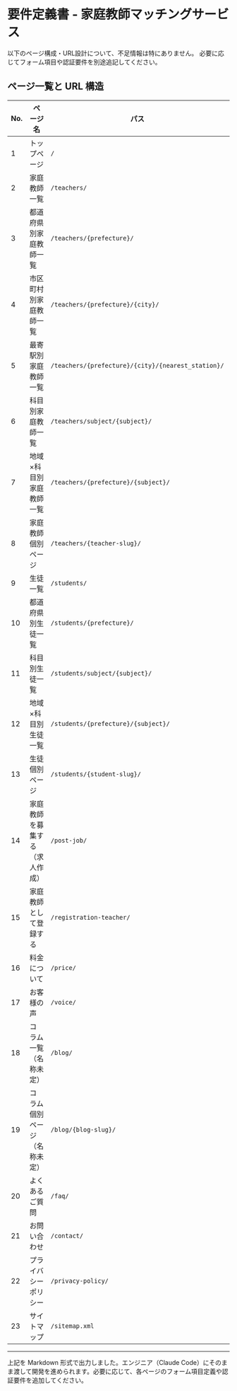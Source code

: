 # 要件定義書 - 家庭教師マッチングサービス

以下のページ構成・URL設計について、不足情報は特にありません。
必要に応じてフォーム項目や認証要件を別途追記してください。

## ページ一覧と URL 構造

| No. | ページ名                                | パス                                                                                         | URL                                                           |
|-----|-----------------------------------------|----------------------------------------------------------------------------------------------|---------------------------------------------------------------|
| 1   | トップページ                            | `/`                                                                                          | https://katekyotsunagu.com/                                  |
| 2   | 家庭教師一覧                            | `/teachers/`                                                                                 | https://katekyotsunagu.com/teachers/                         |
| 3   | 都道府県別家庭教師一覧                  | `/teachers/{prefecture}/`                                                                    | https://katekyotsunagu.com/teachers/{prefecture}/            |
| 4   | 市区町村別家庭教師一覧                  | `/teachers/{prefecture}/{city}/`                                                             | https://katekyotsunagu.com/teachers/{prefecture}/{city}/     |
| 5   | 最寄駅別家庭教師一覧                    | `/teachers/{prefecture}/{city}/{nearest_station}/`                                           | https://katekyotsunagu.com/teachers/{prefecture}/{city}/{nearest_station}/ |
| 6   | 科目別家庭教師一覧                      | `/teachers/subject/{subject}/`                                                               | https://katekyotsunagu.com/teachers/subject/{subject}/       |
| 7   | 地域×科目別家庭教師一覧                 | `/teachers/{prefecture}/{subject}/`                                                         | https://katekyotsunagu.com/teachers/{prefecture}/{subject}/  |
| 8   | 家庭教師個別ページ                      | `/teachers/{teacher-slug}/`                                                                  | https://katekyotsunagu.com/teachers/{teacher-slug}/          |
| 9   | 生徒一覧                                | `/students/`                                                                                 | https://katekyotsunagu.com/students/                         |
| 10  | 都道府県別生徒一覧                      | `/students/{prefecture}/`                                                                    | https://katekyotsunagu.com/students/{prefecture}/            |
| 11  | 科目別生徒一覧                          | `/students/subject/{subject}/`                                                               | https://katekyotsunagu.com/students/subject/{subject}/       |
| 12  | 地域×科目別生徒一覧                     | `/students/{prefecture}/{subject}/`                                                         | https://katekyotsunagu.com/students/{prefecture}/{subject}/  |
| 13  | 生徒個別ページ                          | `/students/{student-slug}/`                                                                  | https://katekyotsunagu.com/students/{student-slug}/          |
| 14  | 家庭教師を募集する（求人作成）           | `/post-job/`                                                                                 | https://katekyotsunagu.com/post-job/                         |
| 15  | 家庭教師として登録する                  | `/registration-teacher/`                                                                    | https://katekyotsunagu.com/registration-teacher/             |
| 16  | 料金について                            | `/price/`                                                                                   | https://katekyotsunagu.com/price/                            |
| 17  | お客様の声                              | `/voice/`                                                                                   | https://katekyotsunagu.com/voice/                            |
| 18  | コラム一覧（名称未定）                  | `/blog/`                                                                                    | https://katekyotsunagu.com/blog/                             |
| 19  | コラム個別ページ（名称未定）            | `/blog/{blog-slug}/`                                                                        | https://katekyotsunagu.com/blog/{blog-slug}/                 |
| 20  | よくあるご質問                          | `/faq/`                                                                                    | https://katekyotsunagu.com/faq/                              |
| 21  | お問い合わせ                            | `/contact/`                                                                                | https://katekyotsunagu.com/contact/                          |
| 22  | プライバシーポリシー                    | `/privacy-policy/`                                                                         | https://katekyotsunagu.com/privacy-policy/                   |
| 23  | サイトマップ                            | `/sitemap.xml`                                                                             | https://katekyotsunagu.com/sitemap.xml                       |

---

上記を Markdown 形式で出力しました。エンジニア（Claude Code）にそのまま渡して開発を進められます。必要に応じて、各ページのフォーム項目定義や認証要件を追加してください。

